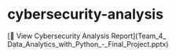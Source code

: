 # cybersecurity-analysis

[📄 View Cybersecurity Analysis Report](Team_4_ Data_Analytics_with_Python_-_Final_Project.pptx)
